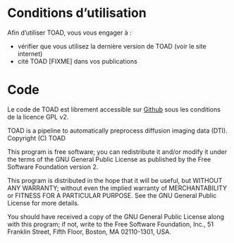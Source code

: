 # Conditions d’utilisation

Afin d’utiliser TOAD, vous vous engager à :

- vérifier que vous utilisez la dernière version de TOAD (voir le site internet)
- cité TOAD [FIXME] dans vos publications


# Code

Le code de TOAD est librement accessible sur [Github](https://github.com/UNFmontreal/toad) sous les conditions de la licence GPL v2.

TOAD is a pipeline to automatically preprocess diffusion imaging data (DTI).
Copyright (C) TOAD

This program is free software; you can redistribute it and/or
modify it under the terms of the GNU General Public License
as published by the Free Software Foundation version 2.

This program is distributed in the hope that it will be useful,
but WITHOUT ANY WARRANTY; without even the implied warranty of
MERCHANTABILITY or FITNESS FOR A PARTICULAR PURPOSE.  See the
GNU General Public License for more details.

You should have received a copy of the GNU General Public License
along with this program; if not, write to the Free Software
Foundation, Inc., 51 Franklin Street, Fifth Floor, Boston, MA  02110-1301, USA.
